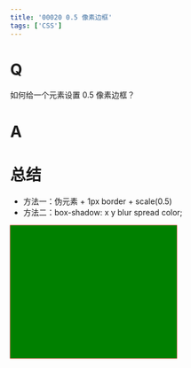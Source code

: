 ```yaml
---
title: '00020 0.5 像素边框'
tags: ['CSS']
---
```


# Q

如何给一个元素设置 0.5 像素边框？

# A



# 总结

- 方法一：伪元素 + 1px border + scale(0.5)
- 方法二：box-shadow: x y blur spread color;

<div id="box" class="thin-border-2"></div>
<style>
  #box {
    width: 300px;
    height: 240px;
    background-color: green;
  }
  .thin-border-1 {
    position: relative;
  }
  .thin-border-1::after {
    content: '';
    position: absolute;
    top: 0;
    left: 0;
    transform: scale(0.5);
    transform-origin: top left;
    width: 200%;
    height: 200%;
    border: 1px solid red;
  }
  .thin-border-2 {
    box-shadow: 0 0 0 0.5px red;
  }
</style>
<script>
  function func() {

  }
  
</script>